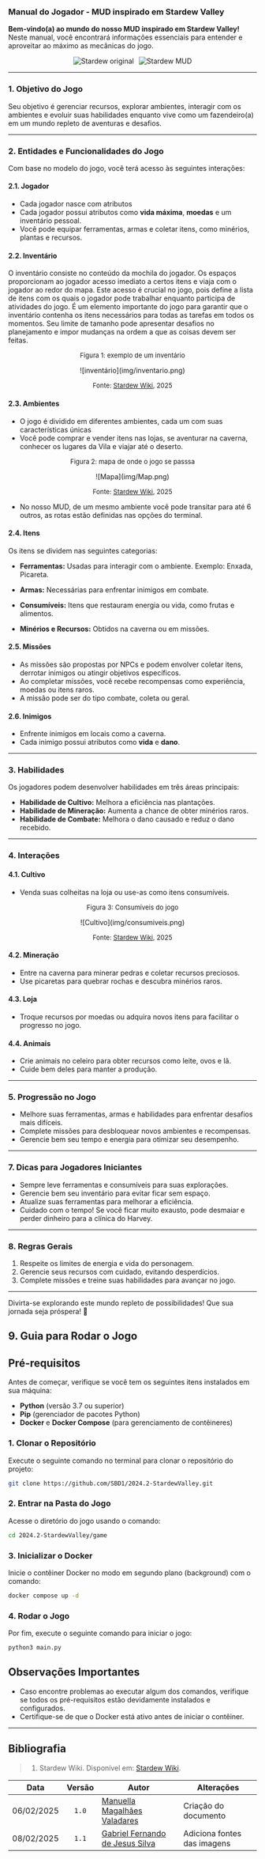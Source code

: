 ### Manual do Jogador - MUD inspirado em Stardew Valley


**Bem-vindo(a) ao mundo do nosso MUD inspirado em Stardew Valley!**  
Neste manual, você encontrará informações essenciais para entender e aproveitar ao máximo as mecânicas do jogo.

<div style="display: flex; justify-content: center;">
    <img src="img/StardewOriginal.gif" alt="Stardew original" style="margin-right: 10px;">
    <img src="img/StardewMUD.gif" alt="Stardew MUD">
</div>

---

### **1. Objetivo do Jogo**
Seu objetivo é gerenciar recursos, explorar ambientes, interagir com os ambientes e evoluir suas habilidades enquanto vive como um fazendeiro(a) em um mundo repleto de aventuras e desafios.

---

### **2. Entidades e Funcionalidades do Jogo**
Com base no modelo do jogo, você terá acesso às seguintes interações:

#### **2.1. Jogador**
- Cada jogador nasce com atributos 
- Cada jogador possui atributos como **vida máxima**, **moedas** e um inventário pessoal. 
- Você pode equipar ferramentas, armas e coletar itens, como minérios, plantas e recursos.

#### **2.2. Inventário**
O inventário consiste no conteúdo da mochila do jogador. Os espaços proporcionam ao jogador acesso imediato a certos itens e viaja com o jogador ao redor do mapa. Este acesso é crucial no jogo, pois define a lista de itens com os quais o jogador pode trabalhar enquanto participa de atividades do jogo. É um elemento importante do jogo para garantir que o inventário contenha os itens necessários para todas as tarefas em todos os momentos. Seu limite de tamanho pode apresentar desafios no planejamento e impor mudanças na ordem a que as coisas devem ser feitas.

<font size="2"><p style="text-align: center">Figura 1: exemplo de um inventário</p></font>

<center>
    ![inventário](img/inventario.png)
</center>

<font size="2"><p style="text-align: center">Fonte: [Stardew Wiki](https://pt.stardewvalleywiki.com/), 2025</p></font>

#### **2.3. Ambientes**
- O jogo é dividido em diferentes ambientes, cada um com suas características únicas
- Você pode comprar e vender itens nas lojas, se aventurar na caverna, conhecer os lugares da Vila e viajar até o deserto.

<font size="2"><p style="text-align: center">Figura 2: mapa de onde o jogo se passsa</p></font>

<center>
    ![Mapa](img/Map.png)
</center>

<font size="2"><p style="text-align: center">Fonte: [Stardew Wiki](https://pt.stardewvalleywiki.com/), 2025</p></font>

- No nosso MUD, de um mesmo ambiente você pode transitar para até 6 outros, as rotas estão definidas nas opções do terminal.

#### **2.4. Itens**
Os itens se dividem nas seguintes categorias:

- **Ferramentas:** Usadas para interagir com o ambiente. Exemplo: Enxada, Picareta.

- **Armas:** Necessárias para enfrentar inimigos em combate.

- **Consumíveis:** Itens que restauram energia ou vida, como frutas e alimentos.

- **Minérios e Recursos:** Obtidos na caverna ou em missões.

#### **2.5. Missões**
- As missões são propostas por NPCs e podem envolver coletar itens, derrotar inimigos ou atingir objetivos específicos.
- Ao completar missões, você recebe recompensas como experiência, moedas ou itens raros.
- A missão pode ser do tipo combate, coleta ou geral.

#### **2.6. Inimigos**
- Enfrente inimigos em locais como a caverna.
- Cada inimigo possui atributos como **vida** e **dano**.

---

### **3. Habilidades**
Os jogadores podem desenvolver habilidades em três áreas principais:
- **Habilidade de Cultivo:** Melhora a eficiência nas plantações.
- **Habilidade de Mineração:** Aumenta a chance de obter minérios raros.
- **Habilidade de Combate:** Melhora o dano causado e reduz o dano recebido.

---

### **4. Interações**
#### **4.1. Cultivo**
- Venda suas colheitas na loja ou use-as como itens consumíveis.

<font size="2"><p style="text-align: center">Figura 3: Consumíveis do jogo</p></font>

<center>
    ![Cultivo](img/consumiveis.png)
</center>

<font size="2"><p style="text-align: center">Fonte: [Stardew Wiki](https://pt.stardewvalleywiki.com/), 2025</p></font>


#### **4.2. Mineração**
- Entre na caverna para minerar pedras e coletar recursos preciosos.
- Use picaretas para quebrar rochas e descubra minérios raros.

#### **4.3. Loja**
- Troque recursos por moedas ou adquira novos itens para facilitar o progresso no jogo.

#### **4.4. Animais**
- Crie animais no celeiro para obter recursos como leite, ovos e lã.
- Cuide bem deles para manter a produção.

---

### **5. Progressão no Jogo**
- Melhore suas ferramentas, armas e habilidades para enfrentar desafios mais difíceis.
- Complete missões para desbloquear novos ambientes e recompensas.
- Gerencie bem seu tempo e energia para otimizar seu desempenho.

---

### **7. Dicas para Jogadores Iniciantes**
- Sempre leve ferramentas e consumíveis para suas explorações.
- Gerencie bem seu inventário para evitar ficar sem espaço.
- Atualize suas ferramentas para melhorar a eficiência.
- Cuidado com o tempo! Se você ficar muito exausto, pode desmaiar e perder dinheiro para a clínica do Harvey.

---

### **8. Regras Gerais**
1. Respeite os limites de energia e vida do personagem.
2. Gerencie seus recursos com cuidado, evitando desperdícios.
3. Complete missões e treine suas habilidades para avançar no jogo.

---

Divirta-se explorando este mundo repleto de possibilidades! Que sua jornada seja próspera! 🌱

## **9. Guia para Rodar o Jogo**

## Pré-requisitos

Antes de começar, verifique se você tem os seguintes itens instalados em sua máquina:

- **Python** (versão 3.7 ou superior)
- **Pip** (gerenciador de pacotes Python)
- **Docker** e **Docker Compose** (para gerenciamento de contêineres)

### 1. Clonar o Repositório

Execute o seguinte comando no terminal para clonar o repositório do projeto:

```bash
git clone https://github.com/SBD1/2024.2-StardewValley.git
```

### 2. Entrar na Pasta do Jogo

Acesse o diretório do jogo usando o comando:

```bash
cd 2024.2-StardewValley/game
```

### 3. Inicializar o Docker

Inicie o contêiner Docker no modo em segundo plano (background) com o comando:

```bash
docker compose up -d
```

### 4. Rodar o Jogo

Por fim, execute o seguinte comando para iniciar o jogo:

```bash
python3 main.py
```

## Observações Importantes

- Caso encontre problemas ao executar algum dos comandos, verifique se todos os pré-requisitos estão devidamente instalados e configurados.
- Certifique-se de que o Docker está ativo antes de iniciar o contêiner.

---

## Bibliografia

> 1. Stardew Wiki. Disponível em: [Stardew Wiki](https://pt.stardewvalleywiki.com/).

| Data | Versão | Autor | Alterações | 
| :--: | :----: | ----- | ---------- | 
| 06/02/2025 | `1.0` | [Manuella Magalhães Valadares](https://github.com/manuvaladares) | Criação do documento |
| 08/02/2025 | `1.1` | [Gabriel Fernando de Jesus Silva](https://github.com/MMcLovin) | Adiciona fontes das imagens |
